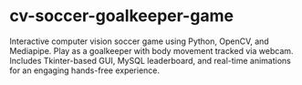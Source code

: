 # cv-soccer-goalkeeper-game
Interactive computer vision soccer game using Python, OpenCV, and Mediapipe. Play as a goalkeeper with body movement tracked via webcam. Includes Tkinter-based GUI, MySQL leaderboard, and real-time animations for an engaging hands-free experience.
